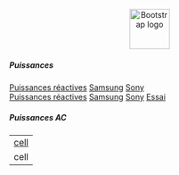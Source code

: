 <p align="center">
  <a href="https://getbootstrap.com/">
    <img src="https://getbootstrap.com/docs/4.3/assets/brand/bootstrap-solid.svg" alt="Bootstrap logo" width="72" height="72">
  </a>
</p>

<h5>Puissances</h5>

<div class="row">
  <div class="btn-group btn-group-justified">
    <a href="../../pdf/exercices/Puissance_act_react3_ex.pdf" class="btn btn-primary btn-xs col-sm-1">Puissances réactives</a>
    <a href="#" class="btn btn-primary btn-xs col-sm-1">Samsung</a>
    <a href="#" class="btn btn-primary btn-xs col-sm-1">Sony</a>
  </div>
</div>


<div class="row">
  <div class="btn-group btn-group-justified">
    <a href="../../pdf/exercices/Puissance_act_react3_ex.pdf" class="btn btn-success btn-xs">Puissances réactives</a>
    <a href="#" class="btn btn-primary btn-xs">Samsung</a>
    <a href="#" class="btn btn-primary btn-xs">Sony</a>
    <a href="#" class="btn btn-primary btn-xs">Essai</a>
  </div>
</div>
<h5>Puissances AC</h5>


<table id="Table">
    <tr><td><a onclick="" href="../../pdf/exercices/Puissance_act_react3_ex.pdf"> cell </a></td></tr>
    <tr><td> cell </td></tr>
</table>
